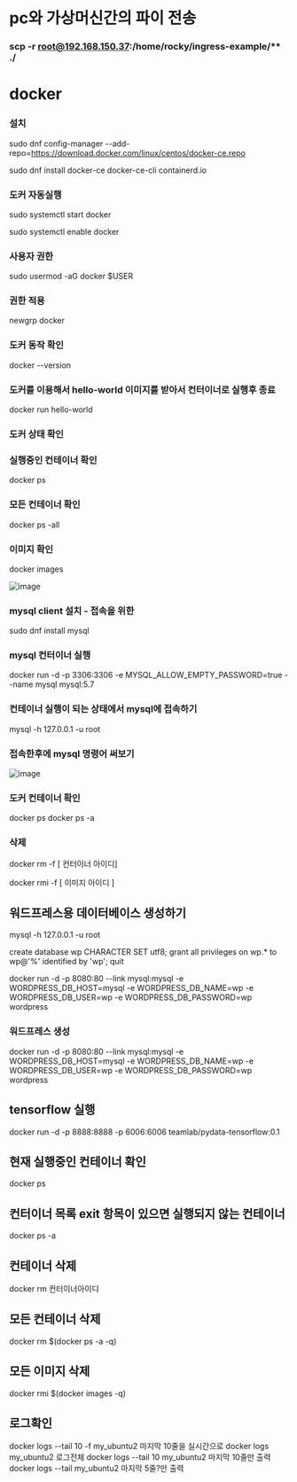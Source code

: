 # pc와 가상머신간의 파이 전송
### scp -r root@192.168.150.37:/home/rocky/ingress-example/** ./


# docker
### 설치
sudo dnf config-manager --add-repo=https://download.docker.com/linux/centos/docker-ce.repo

sudo dnf install docker-ce docker-ce-cli containerd.io

###  도커 자동실행
sudo systemctl start docker

sudo systemctl enable docker


###  사용자 권한
sudo usermod -aG docker $USER
###  권한 적용
newgrp docker

###  도커 동작 확인
docker --version
###  도커를 이용해서 hello-world 이미지를 받아서 컨터이너로 실행후 종료
docker run hello-world

###  도커 상태 확인
###  실행중인 컨테이너 확인
docker ps
###  모든 컨테이너 확인
docker ps -all
###  이미지 확인
docker images


![image](https://github.com/pia222kr20240629/docker/assets/174164680/480d042f-80af-4d21-a891-c223ebe1541e)


### mysql client 설치 - 접속을 위한
sudo dnf install mysql

### mysql 컨터이너 실행
docker run -d -p 3306:3306 -e MYSQL_ALLOW_EMPTY_PASSWORD=true --name mysql mysql:5.7
### 컨테이너 실행이 되는 상태에서 mysql에 접속하기
mysql -h 127.0.0.1 -u root
### 접속한후에 mysql 명령어 써보기
![image](https://github.com/pia222kr20240629/docker/assets/174164680/557466b2-6a08-4f99-a136-31e42952a882)


### 도커 컨테이너 확인
docker ps 
docker ps -a

### 삭제
docker rm -f [ 컨터이너 아이디]

docker rmi -f [ 이미지 아이디 ]

## 워드프레스용 데이터베이스 생성하기
mysql -h 127.0.0.1 -u root

create database wp CHARACTER SET utf8;
grant all privileges on wp.* to wp@'%' identified by 'wp';
quit

docker run -d -p 8080:80 --link mysql:mysql -e WORDPRESS_DB_HOST=mysql -e WORDPRESS_DB_NAME=wp -e WORDPRESS_DB_USER=wp -e WORDPRESS_DB_PASSWORD=wp wordpress




### 워드프레스 생성
docker run -d -p 8080:80 --link mysql:mysql -e WORDPRESS_DB_HOST=mysql -e WORDPRESS_DB_NAME=wp -e WORDPRESS_DB_USER=wp -e WORDPRESS_DB_PASSWORD=wp wordpress


## tensorflow 실행
docker run -d -p 8888:8888 -p 6006:6006 teamlab/pydata-tensorflow:0.1



## 현재 실행중인 컨테이너 확인
docker ps
## 컨터이너 목록  exit 항목이 있으면 실행되지 않는 컨테이너
docker ps -a

## 컨테이너 삭제
docker rm 컨터이너아이디
## 모든 컨테이너 삭제
docker rm $(docker ps -a -q)

## 모든 이미지 삭제
docker rmi $(docker images -q)

## 로그확인
docker logs --tail 10 -f my_ubuntu2     마지막 10줄을 실시간으로
docker logs  my_ubuntu2                 로그전체
docker logs --tail 10  my_ubuntu2      마지막 10줄만 출력
docker logs --tail my_ubuntu2          마지막 5줄?만 출력
















